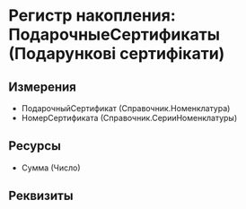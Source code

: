 ﻿# Регистр накопления: ПодарочныеСертификаты (Подарункові сертифікати)

## Измерения

- ПодарочныйСертификат (Справочник.Номенклатура)
- НомерСертификата (Справочник.СерииНоменклатуры)

## Ресурсы

- Сумма (Число)

## Реквизиты


